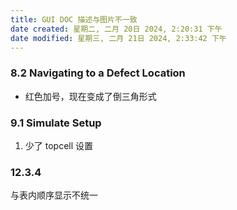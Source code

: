 ```yaml
---
title: GUI DOC 描述与图片不一致
date created: 星期二, 二月 20日 2024, 2:20:31 下午
date modified: 星期三, 二月 21日 2024, 2:33:42 下午
---
```


### 8.2 Navigating to a Defect Location
- 红色加号，现在变成了倒三角形式
### 9.1 Simulate Setup
1. 少了 topcell 设置
### 12.3.4
与表内顺序显示不统一